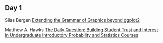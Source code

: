 ## Day 1
Silas Bergen [Extending the Grammar of Graphics beyond ggplot2](https://github.com/WSU-DataScience/SDSS19_data_viz_poster/blob/master/SDSS19_DataViz_Poster.pptx)

Matthew A. Hawks [The Daily Question: Building Student Trust and Interest in Undergraduate Introductory Probability and Statistics Courses](files/Hawks_eposter.pdf)
